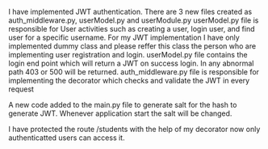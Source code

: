 I have implemented JWT authentication. 
There are 3 new files created as auth_middleware.py, userModel.py and userModule.py
userModel.py file is responsible for User activities such as creating a user, login user, and find user for a specific username. For my JWT implementation I have only implemented dummy class and please reffer this class the person who are implementing user registration and login. 
userModel.py file contains the login end point which will return a JWT on success login. In any abnormal path 403 or 500 will be returned. 
auth_middleware.py file is responsible for implementing the decorator which checks and validate the JWT in every request

A new code added to the main.py file to generate salt for the hash to generate JWT. Whenever application start the salt will be changed. 

I have protected the route /students with the help of my decorator now only authenticatted users can access it.  
